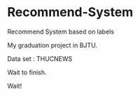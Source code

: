 # Recommend-System
Recommend System based on labels

My graduation project in BJTU.

Data set : THUCNEWS

Wait to finish.

Wait!
